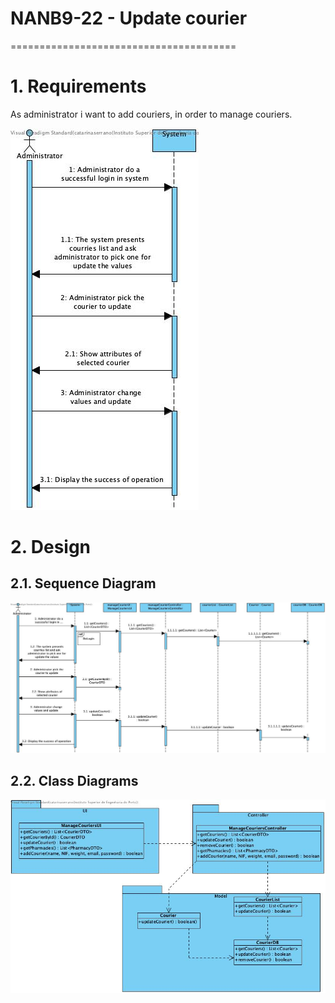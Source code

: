 # NANB9-22 - Update courier
 =======================================

# 1. Requirements

As administrator i want to add couriers, in order to manage couriers.

![NANB9-22_SSD_UpdateCourrier](NANB9-22_SSD_UpdateCourrier.jpg)

# 2. Design

## 2.1. Sequence Diagram

![NANB9-22_SD_UpdateCourrier](NANB9-22_SD_UpdateCourrier.jpg)

## 2.2. Class Diagrams

![NANB9-22_CD_UpdateCourrier](NANB9-22_CD_UpdateCourrier.jpg)